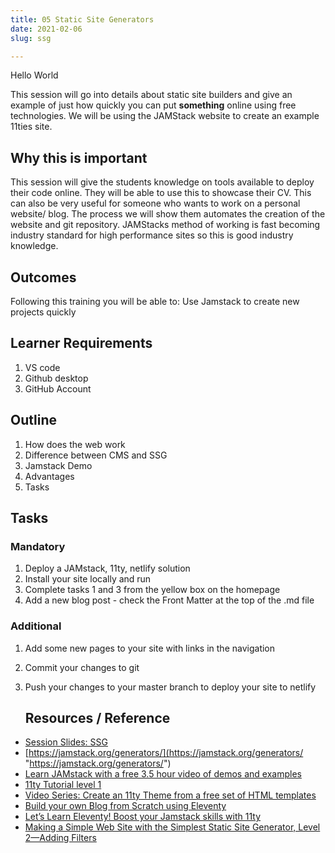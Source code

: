 ```yaml
---
title: 05 Static Site Generators
date: 2021-02-06
slug: ssg

---
```

Hello World

This session will go into details about static site builders and give an example of just how quickly you can put **something** online using free technologies. We will be using the JAMStack website to create an example 11ties site.

## **Why this is important**

This session will give the students knowledge on tools available to deploy their code online. They will be able to use this to showcase their CV. This can also be very useful for someone who wants to work on a personal website/ blog. The process we will show them automates the creation of the website and git repository. JAMStacks method of working is fast becoming industry standard for high performance sites so this is good industry knowledge.

## **Outcomes**

Following this training you will be able to: Use Jamstack to create new projects quickly

## **Learner Requirements**

1. VS code
2. Github desktop
3. GitHub Account

## **Outline**

1. How does the web work
2. Difference between CMS and SSG
3. Jamstack Demo
4. Advantages
5. Tasks

## **Tasks**

### **Mandatory**

1. Deploy a JAMstack, 11ty, netlify solution
2. Install your site locally and run 
3. Complete tasks 1 and 3 from the yellow box on the homepage
4. Add a new blog post - check the Front Matter at the top of the .md file

### **Additional**

1. Add some new pages to your site with links in the navigation
2. Commit your changes to git
3. Push your changes to your master branch to deploy your site to netlify

   ## **Resources / Reference**

* [Session Slides: SSG](https://docs.google.com/presentation/d/1EHVUe03PC37XndSS9tmC3nQIyFyaKFxz89eaJZ77mZM/edit?usp=sharing)
* [https://jamstack.org/generators/](https://jamstack.org/generators/ "https://jamstack.org/generators/")
* [Learn JAMstack with a free 3.5 hour video of demos and examples](https://www.netlify.com/blog/2020/03/12/learn-jamstack-with-a-free-3.5-hour-video-of-demos-and-examples/)
* [11ty Tutorial level 1](https://www.zachleat.com/web/eleventy-tutorial-level-1/)
* [Video Series: Create an 11ty Theme from a free set of HTML templates](https://www.youtube.com/playlist?list=PLOSLUtJ_J3rrJ1R1qEf8CCEpV3GgbJGNr)
* [Build your own Blog from Scratch using Eleventy](https://www.filamentgroup.com/lab/build-a-blog/)
* [Let’s Learn Eleventy! Boost your Jamstack skills with 11ty](https://www.netlify.com/blog/2020/04/09/lets-learn-eleventy-boost-your-jamstack-skills-with-11ty/)
* [Making a Simple Web Site with the Simplest Static Site Generator, Level 2—Adding Filters](https://medium.com/@11ty/making-a-simple-web-site-with-eleventy-level-2-1b356183377c)